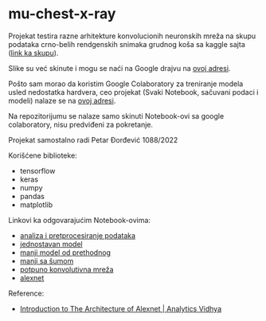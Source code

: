 # mu-chest-x-ray

Projekat testira razne arhitekture konvolucionih neuronskih mreža na
skupu podataka crno-belih rendgenskih snimaka grudnog koša sa kaggle sajta ([link ka skupu](https://www.kaggle.com/datasets/paultimothymooney/chest-xray-pneumonia)).

Slike su već skinute i mogu se naći na Google drajvu na [ovoj adresi](https://drive.google.com/drive/folders/11dYMiRJGWQBm9R-RhRcIsXQHhXNQNavH?usp=drive_link).

Pošto sam morao da koristim Google Colaboratory za treniranje modela usled nedostatka hardvera, ceo projekat (Svaki Notebook, sačuvani podaci i modeli) nalaze se na [ovoj adresi](https://drive.google.com/drive/folders/1lyoUvf1tIdcL9ir_DTBZ9V6tgEDKUpcb?usp=drive_link).

Na repozitorijumu se nalaze samo skinuti Notebook-ovi sa google colaboratory, nisu predviđeni za pokretanje.

Projekat samostalno radi Petar Đorđević 1088/2022

Korišćene biblioteke:
- tensorflow
- keras
- numpy
- pandas
- matplotlib

Linkovi ka odgovarajućim Notebook-ovima:
- [analiza i pretprocesiranje podataka](https://colab.research.google.com/drive/1kYCvDYCTRXri8uAo31QbRxygu7qmnPDr?usp=sharing)
- [jednostavan model](https://colab.research.google.com/drive/1k875iRdiVcQgofLd0wWjAg0lGp0H8Kgu?usp=sharing)
- [manji model od prethodnog](https://colab.research.google.com/drive/16ulrVoqDEFsTZnA0DXipncZVWQ5wLtTC?usp=drive_link)
- [manji sa šumom](https://colab.research.google.com/drive/1OZn3sQnSJtRR2T63PiLzqRr6YGP6uMXf?usp=drive_link)
- [potpuno konvolutivna mreža](https://colab.research.google.com/drive/1GiM4WDhNDb516Ghox7PawPzZ6Sn6Q85o?usp=drive_link)
- [alexnet](https://colab.research.google.com/drive/1WstB98S1yDEAdOiq9vryDVVbZtWIAvKK?usp=drive_link)

Reference:
 - [Introduction to The Architecture of Alexnet | Analytics Vidhya](https://www.analyticsvidhya.com/blog/2021/03/introduction-to-the-architecture-of-alexnet/)